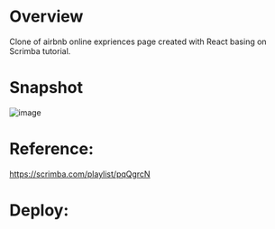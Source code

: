 # Overview

Clone of airbnb online expriences page created with React basing on Scrimba tutorial. 


# Snapshot
![image](https://user-images.githubusercontent.com/100487510/168449171-355536ec-0488-447f-a934-835e50f2398e.png)

# Reference:

https://scrimba.com/playlist/pqQgrcN 

# Deploy:

